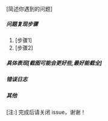 [简述你遇到的问题]





##### 问题复现步骤
1. [步骤1]
2. [步骤2]

##### 具体表现[截图可能会更好些,最好能截全]
  
    
  
  
##### 错误日志


##### 其他
  


[注:] 完成后请关闭 issue，谢谢！
